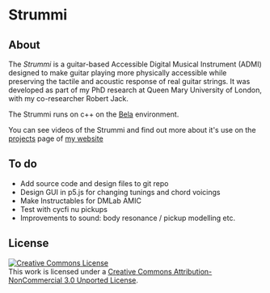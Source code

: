 # Strummi

## About

The _Strummi_ is a guitar-based Accessible Digital Musical Instrument (ADMI) designed to make guitar playing more physically accessible while preserving the tactile and acoustic response of real guitar strings.
It was developed as part of my PhD research at Queen Mary University of London, with my co-researcher Robert Jack.


The Strummi runs on c++ on the [Bela](https://bela.io/) environment.

You can see videos of the Strummi and find out more about it's use on the [projects](https://jacobtfh.github.io/projects) page of [my website](https://jacobtfh.github.io)

## To do

- Add source code and design files to git repo
- Design GUI in p5.js for changing tunings and chord voicings
- Make Instructables for DMLab AMIC
- Test with cycfi nu pickups
- Improvements to sound: body resonance / pickup modelling etc.

## License

<a rel="license" href="http://creativecommons.org/licenses/by-nc/3.0/"><img alt="Creative Commons License" style="border-width:0" src="https://i.creativecommons.org/l/by-nc/3.0/88x31.png" /></a><br />This work is licensed under a <a rel="license" href="http://creativecommons.org/licenses/by-nc/3.0/">Creative Commons Attribution-NonCommercial 3.0 Unported License</a>.
